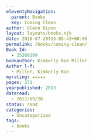 ```yaml
---
eleventyNavigation:
  parent: Books
  key: Coming Clean
author: Glenn Dixon
layout: layouts/books.njk
date: 2018-07-28T15:05:43+00:00
permalink: /books/coming-clean/
Book Id:
  - 35260199
bookauthor: Kimberly Rae Miller
Author l-f:
  - Miller, Kimberly Rae
myrating: ★★★★★
pages: 271
yearpublished: 2013
dateread:
  - 2017/09/28
status: read
categories:
  - Uncategorized
tags:
  - books
---
```

